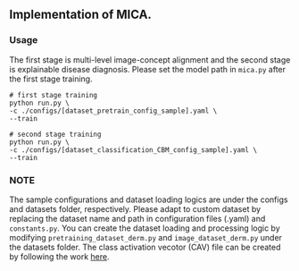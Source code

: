 ## Implementation of MICA.

### Usage
The first stage is multi-level image-concept alignment and the second stage is explainable disease diagnosis. Please set the model path in `mica.py` after the first stage training.
```
# first stage training
python run.py \
-c ./configs/[dataset_pretrain_config_sample].yaml \
--train

# second stage training
python run.py \
-c ./configs/[dataset_classification_CBM_config_sample].yaml \
--train
```

### NOTE
The sample configurations and dataset loading logics are under the configs and datasets folder, respectively. Please adapt to custom dataset by replacing the dataset name and path in configuration files (.yaml) and `constants.py`. You can create the dataset loading and processing logic by modifying `pretraining_dataset_derm.py` and `image_dataset_derm.py` under the datasets folder. The class activation vecotor (CAV) file can be created by following the work [here](https://github.com/mertyg/post-hoc-cbm). 
